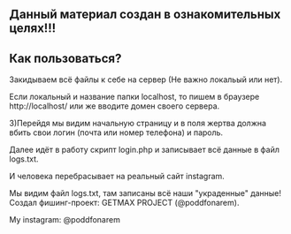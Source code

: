 Данный материал создан в ознакомительных целях!!!
--------------------
Как пользоваться?
--------------------
Закидываем всё файлы к себе на сервер (Не важно локальый или нет).

Если локальный и название папки localhost, то пишем в браузере http://localhost/ или же вводите домен своего сервера.

3)Перейдя мы видим начальную страницу и в поля жертва должна вбить свои логин (почта или номер телефона) и пароль.

Далее идёт в работу скрипт login.php и записывает всё данные в файл logs.txt.

И человека перебрасывает на реальный сайт instagram.

Мы видим файл logs.txt, там записаны всё наши "украденные" данные!
Создал фишинг-проект: GETMAX PROJECT (@poddfonarem).

My instagram: @poddfonarem
